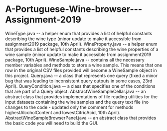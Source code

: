 # A-Portuguese-Wine-browser---Assignment-2019
 WineType.java  -- a helper enum that provides a list of helpful constants describing the wine type (minor update to make it accessible from assignment2019 package, 10th April).
 WineProperty.java  -- a helper enum that provides a list of helpful constants describing the wine properties of a wine sample (minor update to make it accessible from assignment2019 package, 10th April).
 WineSample.java  -- contains all the necessary member variables and methods to store a wine sample. This means that one row in the original CSV files provided will become a WineSample object in this project.
 Query.java  -- a class that represents one query (fixed a minor bug that was leading to inconsistent query outputs in some cases, 23rd April).
 QueryCondition.java  -- a class that specifies one of the conditions that are part of a Query object.
 AbstractWineSampleCellar.java  -- an abstract class that provides implementations of file reading utilities for the input datasets containing the wine samples and the query text file (no changes to the code - updated only the comment for methods highestAlcoholContent and lowestCitricAcid, 10th April).
 AbstractWineSampleBrowserPanel.java  -- an abstract class that provides the basic code you will need to build the GUI.
